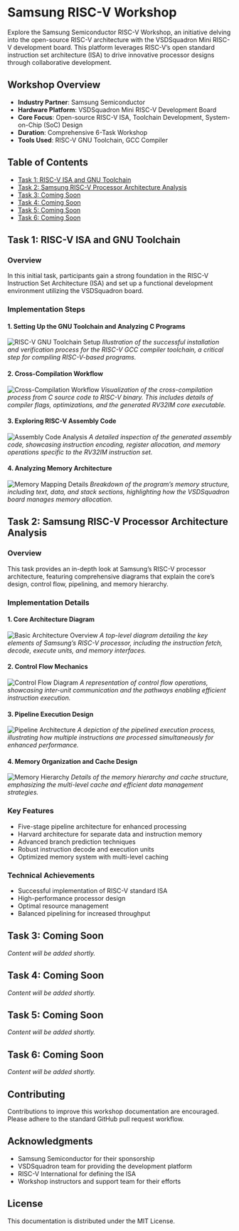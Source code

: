 # Samsung RISC-V Workshop

Explore the Samsung Semiconductor RISC-V Workshop, an initiative delving into the open-source RISC-V architecture with the VSDSquadron Mini RISC-V development board. This platform leverages RISC-V’s open standard instruction set architecture (ISA) to drive innovative processor designs through collaborative development.

## Workshop Overview
- **Industry Partner**: Samsung Semiconductor
- **Hardware Platform**: VSDSquadron Mini RISC-V Development Board
- **Core Focus**: Open-source RISC-V ISA, Toolchain Development, System-on-Chip (SoC) Design
- **Duration**: Comprehensive 6-Task Workshop
- **Tools Used**: RISC-V GNU Toolchain, GCC Compiler

## Table of Contents
- [Task 1: RISC-V ISA and GNU Toolchain](#task-1-risc-v-isa-and-gnu-toolchain)
- [Task 2: Samsung RISC-V Processor Architecture Analysis](#task-2-samsung-risc-v-processor-architecture-analysis)
- [Task 3: Coming Soon](#task-3-coming-soon)
- [Task 4: Coming Soon](#task-4-coming-soon)
- [Task 5: Coming Soon](#task-5-coming-soon)
- [Task 6: Coming Soon](#task-6-coming-soon)

## Task 1: RISC-V ISA and GNU Toolchain

### Overview
In this initial task, participants gain a strong foundation in the RISC-V Instruction Set Architecture (ISA) and set up a functional development environment utilizing the VSDSquadron board.

### Implementation Steps

#### 1. Setting Up the GNU Toolchain and Analyzing C Programs
![RISC-V GNU Toolchain Setup](images/vsd1.png)
*Illustration of the successful installation and verification process for the RISC-V GCC compiler toolchain, a critical step for compiling RISC-V-based programs.*

#### 2. Cross-Compilation Workflow
![Cross-Compilation Workflow](images/vsd2.png)
*Visualization of the cross-compilation process from C source code to RISC-V binary. This includes details of compiler flags, optimizations, and the generated RV32IM core executable.*

#### 3. Exploring RISC-V Assembly Code
![Assembly Code Analysis](images/vsd3.png)
*A detailed inspection of the generated assembly code, showcasing instruction encoding, register allocation, and memory operations specific to the RV32IM instruction set.*

#### 4. Analyzing Memory Architecture
![Memory Mapping Details](images/vsd4.png)
*Breakdown of the program’s memory structure, including text, data, and stack sections, highlighting how the VSDSquadron board manages memory allocation.*

## Task 2: Samsung RISC-V Processor Architecture Analysis

### Overview
This task provides an in-depth look at Samsung’s RISC-V processor architecture, featuring comprehensive diagrams that explain the core’s design, control flow, pipelining, and memory hierarchy.

### Implementation Details

#### 1. Core Architecture Diagram
![Basic Architecture Overview](images/task2_vsd1.png)
*A top-level diagram detailing the key elements of Samsung’s RISC-V processor, including the instruction fetch, decode, execute units, and memory interfaces.*

#### 2. Control Flow Mechanics
![Control Flow Diagram](images/task2_vsd2.png)
*A representation of control flow operations, showcasing inter-unit communication and the pathways enabling efficient instruction execution.*

#### 3. Pipeline Execution Design
![Pipeline Architecture](images/task2_vsd3.png)
*A depiction of the pipelined execution process, illustrating how multiple instructions are processed simultaneously for enhanced performance.*

#### 4. Memory Organization and Cache Design
![Memory Hierarchy](images/task2_vsd4.png)
*Details of the memory hierarchy and cache structure, emphasizing the multi-level cache and efficient data management strategies.*

### Key Features
- Five-stage pipeline architecture for enhanced processing
- Harvard architecture for separate data and instruction memory
- Advanced branch prediction techniques
- Robust instruction decode and execution units
- Optimized memory system with multi-level caching

### Technical Achievements
- Successful implementation of RISC-V standard ISA
- High-performance processor design
- Optimal resource management
- Balanced pipelining for increased throughput

## Task 3: Coming Soon
*Content will be added shortly.*

## Task 4: Coming Soon
*Content will be added shortly.*

## Task 5: Coming Soon
*Content will be added shortly.*

## Task 6: Coming Soon
*Content will be added shortly.*

## Contributing
Contributions to improve this workshop documentation are encouraged. Please adhere to the standard GitHub pull request workflow.

## Acknowledgments
- Samsung Semiconductor for their sponsorship
- VSDSquadron team for providing the development platform
- RISC-V International for defining the ISA
- Workshop instructors and support team for their efforts

## License
This documentation is distributed under the MIT License.

